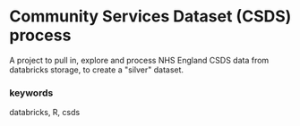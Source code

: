 # Community Services Dataset (CSDS) process

A project to pull in, explore and process NHS England CSDS data from databricks storage, to create a "silver" dataset.

### keywords

databricks, R, csds
